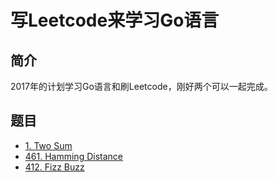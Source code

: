 # 写Leetcode来学习Go语言

## 简介

2017年的计划学习Go语言和刷Leetcode，刚好两个可以一起完成。

## 题目

- [1. Two Sum](https://github.com/DeadWish/leetcode_go/tree/master/src/1-two_sum)
- [461. Hamming Distance](https://github.com/DeadWish/leetcode_go/tree/master/src/461-hamming_distance)
- [412. Fizz Buzz](https://github.com/DeadWish/leetcode_go/tree/master/src/412-fizz_buzz)
